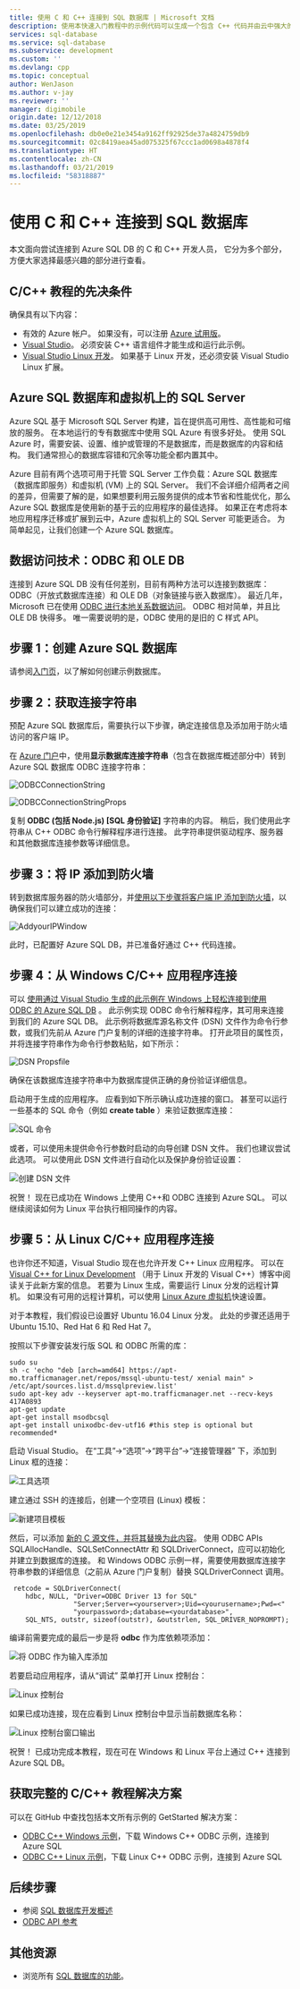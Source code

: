 ```yaml
---
title: 使用 C 和 C++ 连接到 SQL 数据库 | Microsoft 文档
description: 使用本快速入门教程中的示例代码可以生成一个包含 C++ 代码并由云中强大的 Azure SQL 数据库关系数据库支持的现代应用程序。
services: sql-database
ms.service: sql-database
ms.subservice: development
ms.custom: ''
ms.devlang: cpp
ms.topic: conceptual
author: WenJason
ms.author: v-jay
ms.reviewer: ''
manager: digimobile
origin.date: 12/12/2018
ms.date: 03/25/2019
ms.openlocfilehash: db0e0e21e3454a9162ff92925de37a4824759db9
ms.sourcegitcommit: 02c8419aea45ad075325f67ccc1ad0698a4878f4
ms.translationtype: HT
ms.contentlocale: zh-CN
ms.lasthandoff: 03/21/2019
ms.locfileid: "58318887"
---
```

# <a name="connect-to-sql-database-using-c-and-c"></a>使用 C 和 C++ 连接到 SQL 数据库

本文面向尝试连接到 Azure SQL DB 的 C 和 C++ 开发人员， 它分为多个部分，方便大家选择最感兴趣的部分进行查看。

## <a name="prerequisites-for-the-cc-tutorial"></a>C/C++ 教程的先决条件

确保具有以下内容：

* 有效的 Azure 帐户。 如果没有，可以注册 [Azure 试用版](https://www.azure.cn/pricing/1rmb-trial/)。
* [Visual Studio](https://www.visualstudio.com/downloads/)。 必须安装 C++ 语言组件才能生成和运行此示例。
* [Visual Studio Linux 开发](https://visualstudiogallery.msdn.microsoft.com/725025cf-7067-45c2-8d01-1e0fd359ae6e)。 如果基于 Linux 开发，还必须安装 Visual Studio Linux 扩展。

## <a id="AzureSQL"></a>Azure SQL 数据库和虚拟机上的 SQL Server
Azure SQL 基于 Microsoft SQL Server 构建，旨在提供高可用性、高性能和可缩放的服务。 在本地运行的专有数据库中使用 SQL Azure 有很多好处。 使用 SQL Azure 时，需要安装、设置、维护或管理的不是数据库，而是数据库的内容和结构。 我们通常担心的数据库容错和冗余等功能全都内置其中。 

Azure 目前有两个选项可用于托管 SQL Server 工作负载：Azure SQL 数据库（数据库即服务）和虚拟机 (VM) 上的 SQL Server。 我们不会详细介绍两者之间的差异，但需要了解的是，如果想要利用云服务提供的成本节省和性能优化，那么 Azure SQL 数据库是使用新的基于云的应用程序的最佳选择。 如果正在考虑将本地应用程序迁移或扩展到云中，Azure 虚拟机上的 SQL Server 可能更适合。 为简单起见，让我们创建一个 Azure SQL 数据库。

## <a id="ODBC"></a>数据访问技术：ODBC 和 OLE DB
连接到 Azure SQL DB 没有任何差别，目前有两种方法可以连接到数据库：ODBC（开放式数据库连接）和 OLE DB（对象链接与嵌入数据库）。 最近几年，Microsoft 已在使用 [ODBC 进行本地关系数据访问](https://blogs.msdn.microsoft.com/sqlnativeclient/20../../microsoft-is-aligning-with-odbc-for-native-relational-data-access/)。 ODBC 相对简单，并且比 OLE DB 快得多。 唯一需要说明的是，ODBC 使用的是旧的 C 样式 API。

## <a id="Create"></a>步骤 1：创建 Azure SQL 数据库
请参阅[入门页](sql-database-single-database-get-started.md)，以了解如何创建示例数据库。

## <a id="ConnectionString"></a>步骤 2：获取连接字符串
预配 Azure SQL 数据库后，需要执行以下步骤，确定连接信息及添加用于防火墙访问的客户端 IP。

在 [Azure 门户](https://portal.azure.cn/)中，使用**显示数据库连接字符串**（包含在数据库概述部分中）转到 Azure SQL 数据库 ODBC 连接字符串： 

![ODBCConnectionString](./media/sql-database-develop-cplusplus-simple/azureportal.png)

![ODBCConnectionStringProps](./media/sql-database-develop-cplusplus-simple/dbconnection.png)

复制 **ODBC (包括 Node.js) [SQL 身份验证]** 字符串的内容。 稍后，我们使用此字符串从 C++ ODBC 命令行解释程序进行连接。 此字符串提供驱动程序、服务器和其他数据库连接参数等详细信息。

## <a id="Firewall"></a>步骤 3：将 IP 添加到防火墙
转到数据库服务器的防火墙部分，并[使用以下步骤将客户端 IP 添加到防火墙](sql-database-configure-firewall-settings.md)，以确保我们可以建立成功的连接：

![AddyourIPWindow](./media/sql-database-develop-cplusplus-simple/ip.png)

此时，已配置好 Azure SQL DB，并已准备好通过 C++ 代码连接。

## <a id="Windows"></a>步骤 4：从 Windows C/C++ 应用程序连接
可以 [使用通过 Visual Studio 生成的此示例在 Windows 上轻松连接到使用 ODBC 的 Azure SQL DB](https://github.com/Microsoft/VCSamples/tree/master/VC2015Samples/ODBC%20database%20sample%20%28windows%29) 。 此示例实现 ODBC 命令行解释程序，其可用来连接到我们的 Azure SQL DB。 此示例将数据库源名称文件 (DSN) 文件作为命令行参数，或我们先前从 Azure 门户复制的详细的连接字符串。 打开此项目的属性页，并将连接字符串作为命令行参数粘贴，如下所示：

![DSN Propsfile](./media/sql-database-develop-cplusplus-simple/props.png)

确保在该数据库连接字符串中为数据库提供正确的身份验证详细信息。

启动用于生成的应用程序。 应看到如下所示确认成功连接的窗口。 甚至可以运行一些基本的 SQL 命令（例如 **create table** ）来验证数据库连接：

![SQL 命令](./media/sql-database-develop-cplusplus-simple/sqlcommands.png)

或者，可以使用未提供命令行参数时启动的向导创建 DSN 文件。 我们也建议尝试此选项。 可以使用此 DSN 文件进行自动化以及保护身份验证设置：

![创建 DSN 文件](./media/sql-database-develop-cplusplus-simple/datasource.png)

祝贺！ 现在已成功在 Windows 上使用 C++和 ODBC 连接到 Azure SQL。 可以继续阅读如何为 Linux 平台执行相同操作的内容。

## <a id="Linux"></a>步骤 5：从 Linux C/C++ 应用程序连接
也许你还不知道，Visual Studio 现在也允许开发 C++ Linux 应用程序。 可以在 [Visual C++ for Linux Development](https://blogs.msdn.microsoft.com/vcblog/20../../visual-c-for-linux-development/) （用于 Linux 开发的 Visual C++）博客中阅读关于此新方案的信息。 若要为 Linux 生成，需要运行 Linux 分发的远程计算机。 如果没有可用的远程计算机，可以使用 [Linux Azure 虚拟机](../virtual-machines/linux/quick-create-cli.md)快速设置。 

对于本教程，我们假设已设置好 Ubuntu 16.04 Linux 分发。 此处的步骤还适用于 Ubuntu 15.10、Red Hat 6 和 Red Hat 7。

按照以下步骤安装发行版 SQL 和 ODBC 所需的库：

    sudo su
    sh -c 'echo "deb [arch=amd64] https://apt-mo.trafficmanager.net/repos/mssql-ubuntu-test/ xenial main" > /etc/apt/sources.list.d/mssqlpreview.list'
    sudo apt-key adv --keyserver apt-mo.trafficmanager.net --recv-keys 417A0893
    apt-get update
    apt-get install msodbcsql
    apt-get install unixodbc-dev-utf16 #this step is optional but recommended*

启动 Visual Studio。 在“工具”->“选项”->“跨平台”->“连接管理器” 下，添加到 Linux 框的连接：

![工具选项](./media/sql-database-develop-cplusplus-simple/tools.png)

建立通过 SSH 的连接后，创建一个空项目 (Linux) 模板：

![新建项目模板](./media/sql-database-develop-cplusplus-simple/template.png)

然后，可以添加 [ 新的 C 源文件，并将其替换为此内容](https://github.com/Microsoft/VCSamples/blob/master/VC2015Samples/ODBC%20database%20sample%20%28linux%29/odbcconnector/odbcconnector.c)。 使用 ODBC APIs SQLAllocHandle、SQLSetConnectAttr 和 SQLDriverConnect，应可以初始化并建立到数据库的连接。
和 Windows ODBC 示例一样，需要使用数据库连接字符串参数的详细信息（之前从 Azure 门户复制）替换 SQLDriverConnect 调用。

     retcode = SQLDriverConnect(
        hdbc, NULL, "Driver=ODBC Driver 13 for SQL"
                    "Server;Server=<yourserver>;Uid=<yourusername>;Pwd=<"
                    "yourpassword>;database=<yourdatabase>",
        SQL_NTS, outstr, sizeof(outstr), &outstrlen, SQL_DRIVER_NOPROMPT);

编译前需要完成的最后一步是将 **odbc** 作为库依赖项添加：

![将 ODBC 作为输入库添加](./media/sql-database-develop-cplusplus-simple/lib.png)

若要启动应用程序，请从“调试”  菜单打开 Linux 控制台：

![Linux 控制台](./media/sql-database-develop-cplusplus-simple/linuxconsole.png)

如果已成功连接，现在应看到 Linux 控制台中显示当前数据库名称：

![Linux 控制台窗口输出](./media/sql-database-develop-cplusplus-simple/linuxconsolewindow.png)

祝贺！ 已成功完成本教程，现在可在 Windows 和 Linux 平台上通过 C++ 连接到 Azure SQL DB。

## <a id="GetSolution"></a>获取完整的 C/C++ 教程解决方案
可以在 GitHub 中查找包括本文所有示例的 GetStarted 解决方案：

* [ODBC C++ Windows 示例](https://github.com/Microsoft/VCSamples/tree/master/VC2015Samples/ODBC%20database%20sample%20%28windows%29)，下载 Windows C++ ODBC 示例，连接到 Azure SQL
* [ODBC C++ Linux 示例](https://github.com/Microsoft/VCSamples/tree/master/VC2015Samples/ODBC%20database%20sample%20%28linux%29)，下载 Linux C++ ODBC 示例，连接到 Azure SQL

## <a name="next-steps"></a>后续步骤
* 参阅 [SQL 数据库开发概述](sql-database-develop-overview.md)
* [ODBC API 参考](https://docs.microsoft.com/sql/odbc/reference/syntax/odbc-api-reference/)

## <a name="additional-resources"></a>其他资源
* 浏览所有 [SQL 数据库的功能](https://www.azure.cn/home/features/sql-database/)。
<!--Update_Description: update metadata-->